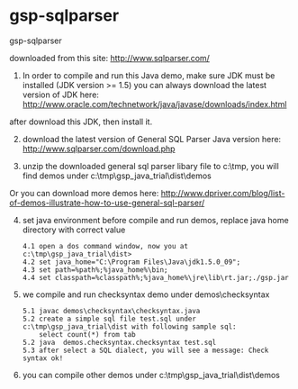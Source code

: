 gsp-sqlparser
=============

gsp-sqlparser


downloaded from this site:
http://www.sqlparser.com/




1. In order to compile and run this Java demo, make sure JDK must be installed (JDK version >= 1.5)
you can always download the latest version of JDK here:
http://www.oracle.com/technetwork/java/javase/downloads/index.html

after download this JDK, then install it.

2. download the latest version of General SQL Parser Java version here:
http://www.sqlparser.com/download.php

3. unzip the downloaded general sql parser libary file to c:\tmp, 
you will find demos under c:\tmp\gsp_java_trial\dist\demos

Or you can download more demos here: http://www.dpriver.com/blog/list-of-demos-illustrate-how-to-use-general-sql-parser/


4. set java environment before compile and run demos, replace java home directory with correct value
   
  	```
	4.1 open a dos command window, now you at
	c:\tmp\gsp_java_trial\dist>
	4.2 set java_home="C:\Program Files\Java\jdk1.5.0_09";
	4.3 set path=%path%;%java_home%\bin;
	4.4 set classpath=%classpath%;%java_home%\jre\lib\rt.jar;./gsp.jar
	```

5. we compile and run checksyntax demo under demos\checksyntax
	```
	5.1 javac demos\checksyntax\checksyntax.java
	5.2 create a simple sql file test.sql under c:\tmp\gsp_java_trial\dist with following sample sql:
		select count(*) from tab
	5.2 java  demos.checksyntax.checksyntax test.sql
	5.3 after select a SQL dialect, you will see a message: Check syntax ok!
	```
	
6. you can compile other demos under c:\tmp\gsp_java_trial\dist\demos

